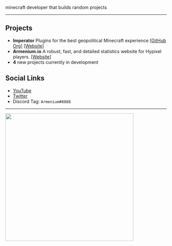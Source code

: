 minecraft developer that builds random projects

---

## Projects
- **Imperator** Plugins for the best geopolitical Minecraft experience \[[GitHub Org](https://github.com/Imperator-Network)\] \[[Website](https://www.imperator.network)\]
- **Armenium.io** A robust, fast, and detailed statistics website for Hypixel players. \[[Website](https://www.armenium.io)\]
- **4** new projects currently in development

## Social Links
- [YouTube](https://www.youtube.com/Armenium)
- [Twitter](https://www.twitter.com/ArmeniumYT)
- Discord Tag: `Armenium#8888`

---

<a href="https://www.youtube.com/channel/UCF3vmbBSnJX1VAJpgBO--bA?sub_confirmation=1"><img width="400" src="https://user-images.githubusercontent.com/53126710/117586072-b61a6e80-b0ca-11eb-95d8-6738ead8905a.png"></a>
